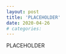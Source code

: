 ```yaml
---
layout: post
title: 'PLACEHOLDER'
date: 2020-04-26
# categories:
---
```


PLACEHOLDER

<!-- {% highlight ruby %}
def print_hi(name)
puts "Hi, #{name}"
end
print_hi('Tom')
#=> prints 'Hi, Tom' to STDOUT.
{% endhighlight %} -->
